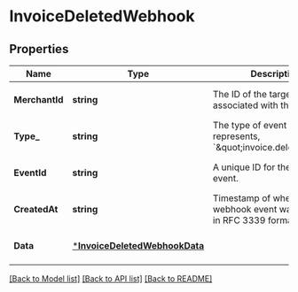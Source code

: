 # InvoiceDeletedWebhook

## Properties

 Name           | Type                                                           | Description                                                                   | Notes                        
----------------|----------------------------------------------------------------|-------------------------------------------------------------------------------|------------------------------
 **MerchantId** | **string**                                                     | The ID of the target merchant associated with the event.                      | [optional] [default to null] 
 **Type_**      | **string**                                                     | The type of event this represents, &#x60;\&quot;invoice.deleted\&quot;&#x60;. | [optional] [default to null] 
 **EventId**    | **string**                                                     | A unique ID for the webhook event.                                            | [optional] [default to null] 
 **CreatedAt**  | **string**                                                     | Timestamp of when the webhook event was created, in RFC 3339 format.          | [optional] [default to null] 
 **Data**       | [***InvoiceDeletedWebhookData**](InvoiceDeletedWebhookData.md) |                                                                               | [optional] [default to null] 

[[Back to Model list]](../README.md#documentation-for-models) [[Back to API list]](../README.md#documentation-for-api-endpoints) [[Back to README]](../README.md)

